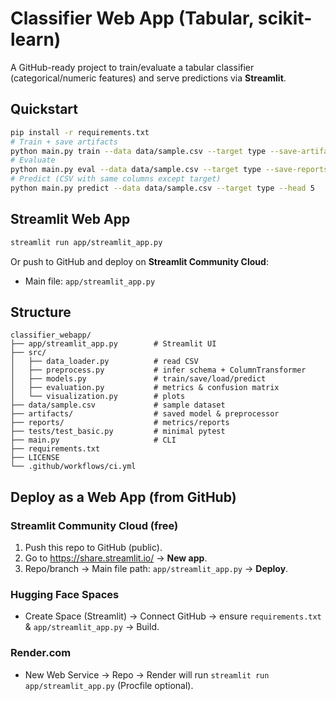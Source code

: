 # Classifier Web App (Tabular, scikit-learn)

A GitHub-ready project to train/evaluate a tabular classifier (categorical/numeric features) and serve predictions via **Streamlit**.

## Quickstart
```bash
pip install -r requirements.txt
# Train + save artifacts
python main.py train --data data/sample.csv --target type --save-artifacts
# Evaluate
python main.py eval --data data/sample.csv --target type --save-reports --save-images --no-show
# Predict (CSV with same columns except target)
python main.py predict --data data/sample.csv --target type --head 5
```

## Streamlit Web App
```bash
streamlit run app/streamlit_app.py
```
Or push to GitHub and deploy on **Streamlit Community Cloud**:
- Main file: `app/streamlit_app.py`

## Structure
```
classifier_webapp/
├── app/streamlit_app.py        # Streamlit UI
├── src/
│   ├── data_loader.py          # read CSV
│   ├── preprocess.py           # infer schema + ColumnTransformer
│   ├── models.py               # train/save/load/predict
│   ├── evaluation.py           # metrics & confusion matrix
│   └── visualization.py        # plots
├── data/sample.csv             # sample dataset
├── artifacts/                  # saved model & preprocessor
├── reports/                    # metrics/reports
├── tests/test_basic.py         # minimal pytest
├── main.py                     # CLI
├── requirements.txt
├── LICENSE
└── .github/workflows/ci.yml
```

## Deploy as a Web App (from GitHub)
### Streamlit Community Cloud (free)
1. Push this repo to GitHub (public).
2. Go to https://share.streamlit.io/ → **New app**.
3. Repo/branch → Main file path: `app/streamlit_app.py` → **Deploy**.

### Hugging Face Spaces
- Create Space (Streamlit) → Connect GitHub → ensure `requirements.txt` & `app/streamlit_app.py` → Build.

### Render.com
- New Web Service → Repo → Render will run `streamlit run app/streamlit_app.py` (Procfile optional).